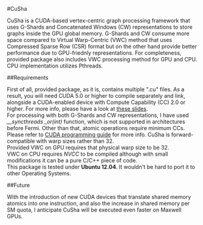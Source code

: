 #CuSha

CuSha is a CUDA-based vertex-centric graph processing framework that uses G-Shards and Concatenated Windows (CW) representations to store graphs inside the GPU global memory. G-Shards and CW consume more space compared to Virtual Warp-Centric (VWC) method that uses Compressed Sparse Row (CSR) format but on the other hand provide better performance due to GPU-friednly representations. For completeness, provided package also includes VWC processing method for GPU and CPU. CPU implementation utilizes Pthreads.


##Requirements

First of all, provided package, as it is, contains multiple ".cu" files. As a result, you will need CUDA 5.0 or higher to compile separately and link, alongside a CUDA-enabled device with Compute Capability (CC) 2.0 or higher. For more info, please have a look at [these slides](http://on-demand.gputechconf.com/gtc-express/2012/presentations/gpu-object-linking.pdf).    
For processing with both G-Shards and CW representations, I have used  *__syncthreads _or(int)* function, which is not supported in architectures before Fermi. Other than that, atomic operations require minimum CCs. Please refer to [CUDA programming guide](http://docs.nvidia.com/cuda/cuda-c-programming-guide/#atomic-functions) for more info. CuSha is forward-compatible with warp sizes rather than 32.    
Provided VWC on GPU requires that physical warp size to be 32.   
VWC on CPU requires *NVCC* to be compiled although with small modifications it can be a pure C/C++ piece of code.   
This package is tested under **Ubuntu 12.04**. It wouldn't be hard to port it to other Operating Systems.

 
##Future

With the introduction of new CUDA devices that translate shared memory atomics into one instruction, and also the increase in shared memory per SM quota, I anticipate CuSha will be executed even faster on Maxwell GPUs.
